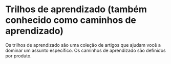 # Trilhos de aprendizado (também conhecido como caminhos de aprendizado)

Os trilhos de aprendizado são uma coleção de artigos que ajudam você a dominar um assunto específico. Os caminhos de aprendizado são definidos por produto.